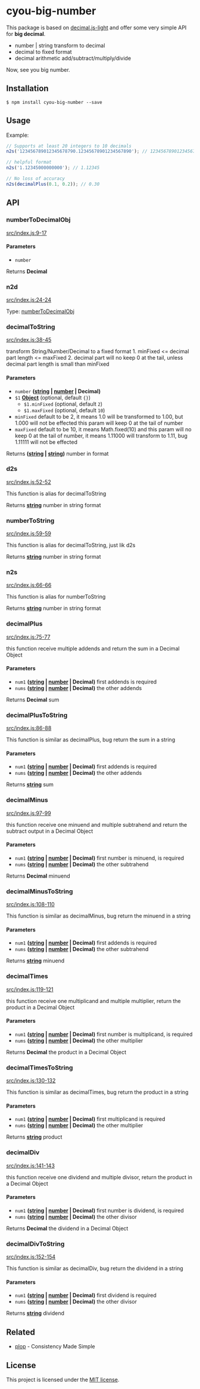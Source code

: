 # cyou-big-number

This package is based on [decimal.js-light](https://www.npmjs.com/package/decimal.js-light) and offer some very simple API for **big decimal**.

-   number | string transform to decimal
-   decimal to fixed format
-   decimal arithmetic add/subtract/multiply/divide

Now, see you big number.

## Installation

```console
$ npm install cyou-big-number --save
```

## Usage

Example:

```javascript
// Supports at least 20 integers to 10 decimals
n2s('123456789012345678790.12345678901234567890'); // 123456789012345678790.123456789

// helpful format
n2s('1.12345000000000'); // 1.12345

// No loss of accuracy
n2s(decimalPlus(0.1, 0.2)); // 0.30
```

## API

<!-- Generated by documentation.js. Update this documentation by updating the source code. -->

### numberToDecimalObj

[src/index.js:9-17](https://git@github.com/:teeeemoji/cyou-big-number/blob/e8011f3cd79904e3ee7cd254d9de4ac45356d54f/src/index.js#L9-L17 "Source code on GitHub")

#### Parameters

-   `number`  

Returns **Decimal** 

### n2d

[src/index.js:24-24](https://git@github.com/:teeeemoji/cyou-big-number/blob/e8011f3cd79904e3ee7cd254d9de4ac45356d54f/src/index.js#L24-L24 "Source code on GitHub")

Type: [numberToDecimalObj](#numbertodecimalobj)

### decimalToString

[src/index.js:38-45](https://git@github.com/:teeeemoji/cyou-big-number/blob/e8011f3cd79904e3ee7cd254d9de4ac45356d54f/src/index.js#L38-L45 "Source code on GitHub")

transform String/Number/Decimal to a fixed format
 1\. minFixed &lt;= decimal part length &lt;= maxFixed
 2\. decimal part will no keep 0 at the tail, unless decimal part length is small than minFixed

#### Parameters

-   `number` **([string](https://developer.mozilla.org/docs/Web/JavaScript/Reference/Global_Objects/String) \| [number](https://developer.mozilla.org/docs/Web/JavaScript/Reference/Global_Objects/Number) | Decimal)** 
-   `$1` **[Object](https://developer.mozilla.org/docs/Web/JavaScript/Reference/Global_Objects/Object)**  (optional, default `{}`)
    -   `$1.minFixed`   (optional, default `2`)
    -   `$1.maxFixed`   (optional, default `10`)
-   `minFixed`  default to be 2, it means 1.0 will be transformed to 1.00, but 1.000 will not be effected
           this param will keep 0 at the tail of number
-   `maxFixed`  default to be 10, it means Math.fixed(10) and this param will no keep 0 at the tail of number,
           it means 1.11000 will transform to 1.11, bug 1.11111 will not be effected

Returns **([string](https://developer.mozilla.org/docs/Web/JavaScript/Reference/Global_Objects/String) \| [string](https://developer.mozilla.org/docs/Web/JavaScript/Reference/Global_Objects/String))** number in format

### d2s

[src/index.js:52-52](https://git@github.com/:teeeemoji/cyou-big-number/blob/e8011f3cd79904e3ee7cd254d9de4ac45356d54f/src/index.js#L52-L52 "Source code on GitHub")

This function is alias for decimalToString

Returns **[string](https://developer.mozilla.org/docs/Web/JavaScript/Reference/Global_Objects/String)** number in string format

### numberToString

[src/index.js:59-59](https://git@github.com/:teeeemoji/cyou-big-number/blob/e8011f3cd79904e3ee7cd254d9de4ac45356d54f/src/index.js#L59-L59 "Source code on GitHub")

This function is alias for decimalToString, just lik d2s

Returns **[string](https://developer.mozilla.org/docs/Web/JavaScript/Reference/Global_Objects/String)** number in string format

### n2s

[src/index.js:66-66](https://git@github.com/:teeeemoji/cyou-big-number/blob/e8011f3cd79904e3ee7cd254d9de4ac45356d54f/src/index.js#L66-L66 "Source code on GitHub")

This function is alias for numberToString

Returns **[string](https://developer.mozilla.org/docs/Web/JavaScript/Reference/Global_Objects/String)** number in string format

### decimalPlus

[src/index.js:75-77](https://git@github.com/:teeeemoji/cyou-big-number/blob/e8011f3cd79904e3ee7cd254d9de4ac45356d54f/src/index.js#L75-L77 "Source code on GitHub")

this function receive multiple addends and return the sum in a Decimal Object

#### Parameters

-   `num1` **([string](https://developer.mozilla.org/docs/Web/JavaScript/Reference/Global_Objects/String) \| [number](https://developer.mozilla.org/docs/Web/JavaScript/Reference/Global_Objects/Number) | Decimal)** first addends is required
-   `nums` **([string](https://developer.mozilla.org/docs/Web/JavaScript/Reference/Global_Objects/String) \| [number](https://developer.mozilla.org/docs/Web/JavaScript/Reference/Global_Objects/Number) | Decimal)** the other addends

Returns **Decimal** sum

### decimalPlusToString

[src/index.js:86-88](https://git@github.com/:teeeemoji/cyou-big-number/blob/e8011f3cd79904e3ee7cd254d9de4ac45356d54f/src/index.js#L86-L88 "Source code on GitHub")

This function is similar as decimalPlus, bug return the sum in a string

#### Parameters

-   `num1` **([string](https://developer.mozilla.org/docs/Web/JavaScript/Reference/Global_Objects/String) \| [number](https://developer.mozilla.org/docs/Web/JavaScript/Reference/Global_Objects/Number) | Decimal)** first addends is required
-   `nums` **([string](https://developer.mozilla.org/docs/Web/JavaScript/Reference/Global_Objects/String) \| [number](https://developer.mozilla.org/docs/Web/JavaScript/Reference/Global_Objects/Number) | Decimal)** the other addends

Returns **[string](https://developer.mozilla.org/docs/Web/JavaScript/Reference/Global_Objects/String)** sum

### decimalMinus

[src/index.js:97-99](https://git@github.com/:teeeemoji/cyou-big-number/blob/e8011f3cd79904e3ee7cd254d9de4ac45356d54f/src/index.js#L97-L99 "Source code on GitHub")

this function receive one minuend and multiple subtrahend and return the subtract output in a Decimal Object

#### Parameters

-   `num1` **([string](https://developer.mozilla.org/docs/Web/JavaScript/Reference/Global_Objects/String) \| [number](https://developer.mozilla.org/docs/Web/JavaScript/Reference/Global_Objects/Number) | Decimal)** first number is minuend, is required
-   `nums` **([string](https://developer.mozilla.org/docs/Web/JavaScript/Reference/Global_Objects/String) \| [number](https://developer.mozilla.org/docs/Web/JavaScript/Reference/Global_Objects/Number) | Decimal)** the other subtrahend

Returns **Decimal** minuend

### decimalMinusToString

[src/index.js:108-110](https://git@github.com/:teeeemoji/cyou-big-number/blob/e8011f3cd79904e3ee7cd254d9de4ac45356d54f/src/index.js#L108-L110 "Source code on GitHub")

This function is similar as decimalMinus, bug return the minuend in a string

#### Parameters

-   `num1` **([string](https://developer.mozilla.org/docs/Web/JavaScript/Reference/Global_Objects/String) \| [number](https://developer.mozilla.org/docs/Web/JavaScript/Reference/Global_Objects/Number) | Decimal)** first addends is required
-   `nums` **([string](https://developer.mozilla.org/docs/Web/JavaScript/Reference/Global_Objects/String) \| [number](https://developer.mozilla.org/docs/Web/JavaScript/Reference/Global_Objects/Number) | Decimal)** the other subtrahend

Returns **[string](https://developer.mozilla.org/docs/Web/JavaScript/Reference/Global_Objects/String)** minuend

### decimalTimes

[src/index.js:119-121](https://git@github.com/:teeeemoji/cyou-big-number/blob/e8011f3cd79904e3ee7cd254d9de4ac45356d54f/src/index.js#L119-L121 "Source code on GitHub")

this function receive one multiplicand and multiple multiplier, return the product in a Decimal Object

#### Parameters

-   `num1` **([string](https://developer.mozilla.org/docs/Web/JavaScript/Reference/Global_Objects/String) \| [number](https://developer.mozilla.org/docs/Web/JavaScript/Reference/Global_Objects/Number) | Decimal)** first number is multiplicand, is required
-   `nums` **([string](https://developer.mozilla.org/docs/Web/JavaScript/Reference/Global_Objects/String) \| [number](https://developer.mozilla.org/docs/Web/JavaScript/Reference/Global_Objects/Number) | Decimal)** the other multiplier

Returns **Decimal** the product in a Decimal Object

### decimalTimesToString

[src/index.js:130-132](https://git@github.com/:teeeemoji/cyou-big-number/blob/e8011f3cd79904e3ee7cd254d9de4ac45356d54f/src/index.js#L130-L132 "Source code on GitHub")

This function is similar as decimalTimes, bug return the product in a string

#### Parameters

-   `num1` **([string](https://developer.mozilla.org/docs/Web/JavaScript/Reference/Global_Objects/String) \| [number](https://developer.mozilla.org/docs/Web/JavaScript/Reference/Global_Objects/Number) | Decimal)** first multiplicand is required
-   `nums` **([string](https://developer.mozilla.org/docs/Web/JavaScript/Reference/Global_Objects/String) \| [number](https://developer.mozilla.org/docs/Web/JavaScript/Reference/Global_Objects/Number) | Decimal)** the other multiplier

Returns **[string](https://developer.mozilla.org/docs/Web/JavaScript/Reference/Global_Objects/String)** product

### decimalDiv

[src/index.js:141-143](https://git@github.com/:teeeemoji/cyou-big-number/blob/e8011f3cd79904e3ee7cd254d9de4ac45356d54f/src/index.js#L141-L143 "Source code on GitHub")

this function receive one dividend and multiple divisor, return the product in a Decimal Object

#### Parameters

-   `num1` **([string](https://developer.mozilla.org/docs/Web/JavaScript/Reference/Global_Objects/String) \| [number](https://developer.mozilla.org/docs/Web/JavaScript/Reference/Global_Objects/Number) | Decimal)** first number is dividend, is required
-   `nums` **([string](https://developer.mozilla.org/docs/Web/JavaScript/Reference/Global_Objects/String) \| [number](https://developer.mozilla.org/docs/Web/JavaScript/Reference/Global_Objects/Number) | Decimal)** the other divisor

Returns **Decimal** the dividend in a Decimal Object

### decimalDivToString

[src/index.js:152-154](https://git@github.com/:teeeemoji/cyou-big-number/blob/e8011f3cd79904e3ee7cd254d9de4ac45356d54f/src/index.js#L152-L154 "Source code on GitHub")

This function is similar as decimalDiv, bug return the dividend in a string

#### Parameters

-   `num1` **([string](https://developer.mozilla.org/docs/Web/JavaScript/Reference/Global_Objects/String) \| [number](https://developer.mozilla.org/docs/Web/JavaScript/Reference/Global_Objects/Number) | Decimal)** first dividend is required
-   `nums` **([string](https://developer.mozilla.org/docs/Web/JavaScript/Reference/Global_Objects/String) \| [number](https://developer.mozilla.org/docs/Web/JavaScript/Reference/Global_Objects/Number) | Decimal)** the other divisor

Returns **[string](https://developer.mozilla.org/docs/Web/JavaScript/Reference/Global_Objects/String)** dividend

## Related

-   [plop][plop] - Consistency Made Simple

## License

This project is licensed under the [MIT license](LICENSE).

[plop]: https://github.com/amwmedia/plop
